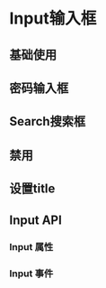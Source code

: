 <script setup>
import demo from './demo.vue'
import PassWord from './password.vue'
import Search from './search.vue'
import Disabled from './disabled.vue'
import API from './api.vue'
import Event from './event.vue'
import TitleDemo from './title.vue'
</script>

# Input输入框

## 基础使用

<Preview comp-name="Input" demo-name="demo">
  <demo />
</Preview>

## 密码输入框

<Preview comp-name="Input" demo-name="password">
  <PassWord />
</Preview>

## Search搜索框

<Preview comp-name="Input" demo-name="search">
  <Search />
</Preview>

## 禁用

<Preview comp-name="Input" demo-name="disabled">
  <Disabled />
</Preview>

## 设置title

<Preview comp-name="Input" demo-name="title">
  <TitleDemo />
</Preview>

## Input API

### Input 属性

<API />

### Input 事件

<Event />
